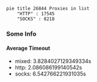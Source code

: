 
```mermaid
pie title 26844 Proxies in list
    "HTTP" : 17545
    "SOCKS" : 8218
```

### Some Info
#### Average Timeout

- mixed: 3.8284027129349334s
- http: 2.086086199140542s
- socks: 6.542766221931035s
